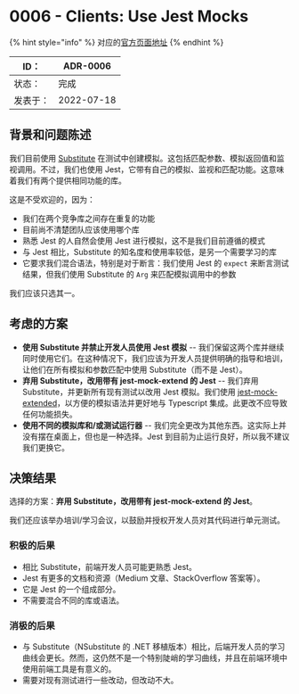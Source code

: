 # 0006 - Clients: Use Jest Mocks

{% hint style="info" %}
对应的[官方页面地址](https://contributing.bitwarden.com/architecture/adr/clients-use-jest-mocks)
{% endhint %}

| ID：  | ADR-0006   |
| ---- | ---------- |
| 状态：  | 完成         |
| 发表于： | 2022-07-18 |

## 背景和问题陈述​ <a href="#context-and-problem-statement" id="context-and-problem-statement"></a>

我们目前使用 [Substitute](https://www.npmjs.com/package/@fluffy-spoon/substitute) 在测试中创建模拟。这包括匹配参数、模拟返回值和监视调用。不过，我们也使用 Jest，它带有自己的模拟、监视和匹配功能。这意味着我们有两个提供相同功能的库。

这是不受欢迎的，因为：

* 我们在两个竞争库之间存在重复的功能
* 目前尚不清楚团队应该使用哪个库
* 熟悉 Jest 的人自然会使用 Jest 进行模拟，这不是我们目前遵循的模式
* 与 Jest 相比，Substitute 的知名度和使用率较低，是另一个需要学习的库
* 它要求我们混合语法，特别是对于断言：我们使用 Jest 的 `expect` 来断言测试结果，但我们使用 Substitute 的 `Arg` 来匹配模拟调用中的参数

我们应该只选其一。

## 考虑的方案​ <a href="#considered-options" id="considered-options"></a>

* **使用 Substitute 并禁止开发人员使用 Jest 模拟** -- 我们保留这两个库并继续同时使用它们。在这种情况下，我们应该为开发人员提供明确的指导和培训，让他们在所有模拟和参数匹配中使用 Substitute（而不是 Jest）。
* **弃用 Substitute，改用带有 jest-mock-extend 的 Jest** -- 我们弃用 Substitute，并更新所有现有测试以改用 Jest 模拟。我们使用 [jest-mock-extended](https://github.com/marchaos/jest-mock-extended/)，以方便的模拟语法并更好地与 Typescript 集成。此更改不应导致任何功能损失。
* **使用不同的模拟库和/或测试运行器** -- 我们完全更改为其他东西。这实际上并没有摆在桌面上，但也是一种选择。Jest 到目前为止运行良好，所以我不建议我们更换它。

## 决策结果​ <a href="#decision-outcome" id="decision-outcome"></a>

选择的方案：**弃用 Substitute，改用带有 jest-mock-extend 的 Jest**。

我们还应该举办培训/学习会议，以鼓励并授权开发人员对其代码进行单元测试。

### 积极的后果​ <a href="#positive-consequences" id="positive-consequences"></a>

* 相比 Substitute，前端开发人员可能更熟悉 Jest。
* Jest 有更多的文档和资源（Medium 文章、StackOverflow 答案等）。
* 它是 Jest 的一个组成部分。
* 不需要混合不同的库或语法。

### 消极的后果​ <a href="#negative-consequences" id="negative-consequences"></a>

* 与 Substitute（NSubstitute 的 .NET 移植版本）相比，后端开发人员的学习曲线会更长。然而，这仍然不是一个特别陡峭的学习曲线，并且在前端环境中使用前端工具是有意义的。
* 需要对现有测试进行一些改动，但改动不大。
